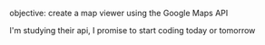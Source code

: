 objective: create a map viewer using the Google Maps API

I'm studying their api, I promise to start coding today or tomorrow